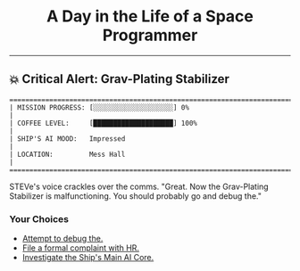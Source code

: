 <h1 align="center">A Day in the Life of a Space Programmer</h1>

---

<h2 id="node-3">💥 Critical Alert: Grav-Plating Stabilizer</h2>

```
========================================================================
| MISSION PROGRESS: [░░░░░░░░░░░░░░░░░░░░] 0%                                  |
| COFFEE LEVEL:     [████████████████████] 100%                                |
| SHIP'S AI MOOD:   Impressed                                                  |
| LOCATION:         Mess Hall                                                  |
========================================================================
```

STEVe's voice crackles over the comms. "Great. Now the Grav-Plating Stabilizer is malfunctioning. You should probably go and debug the."



### Your Choices

*   [Attempt to debug the.](./README-0004.md)
*   [File a formal complaint with HR.](./README-0009.md)
*   [Investigate the Ship's Main AI Core.](./README-0006.md)
